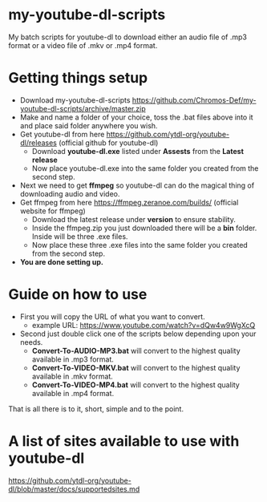 # my-youtube-dl-scripts
My batch scripts for youtube-dl to download either an audio file of .mp3 format or a video file of .mkv or .mp4 format.

# Getting things setup
- Download my-youtube-dl-scripts https://github.com/Chromos-Def/my-youtube-dl-scripts/archive/master.zip
- Make and name a folder of your choice, toss the .bat files above into it and place said folder anywhere you wish.
- Get youtube-dl from here https://github.com/ytdl-org/youtube-dl/releases (official github for youtube-dl)
     - Download **youtube-dl.exe** listed under **Assests** from the **Latest release**
     - Now place youtube-dl.exe into the same folder you created from the second step.
- Next we need to get **ffmpeg** so youtube-dl can do the magical thing of downloading audio and video.
- Get ffmpeg from here https://ffmpeg.zeranoe.com/builds/ (official website for ffmpeg)
     - Download the latest release under **version** to ensure stability.
     - Inside the ffmpeg.zip you just downloaded there will be a **bin** folder. Inside will be three .exe files.
     - Now place these three .exe files into the same folder you created from the second step.
- **You are done setting up.**

# Guide on how to use
- First you will copy the URL of what you want to convert.
     -  example URL: https://www.youtube.com/watch?v=dQw4w9WgXcQ
- Second just double click one of the scripts below depending upon your needs.
     - **Convert-To-AUDIO-MP3.bat** will convert to the highest quality available in .mp3 format.
     - **Convert-To-VIDEO-MKV.bat** will convert to the highest quality available in .mkv format.
     - **Convert-To-VIDEO-MP4.bat** will convert to the highest quality available in .mp4 format.

That is all there is to it, short, simple and to the point.

# A list of sites available to use with youtube-dl
https://github.com/ytdl-org/youtube-dl/blob/master/docs/supportedsites.md
